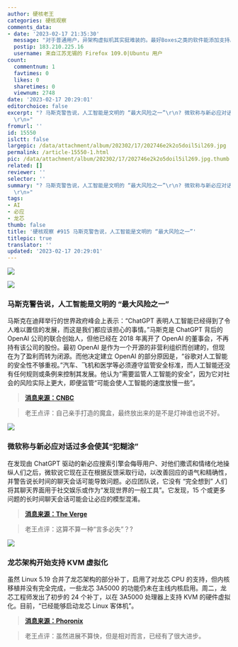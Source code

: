 ```yaml
---
author: 硬核老王
categories: 硬核观察
comments_data:
- date: '2023-02-17 21:35:30'
  message: "对于普通用户，异架构虚拟机其实挺难装的。最好Boxes之类的软件能添加支持。<br />\r\n<br />\r\nAarch64之类的电脑太贵。树梅派价格都翻了几倍。"
  postip: 183.210.225.16
  username: 来自江苏无锡的 Firefox 109.0|Ubuntu 用户
count:
  commentnum: 1
  favtimes: 0
  likes: 0
  sharetimes: 0
  viewnum: 2748
date: '2023-02-17 20:29:01'
editorchoice: false
excerpt: "? 马斯克警告说，人工智能是文明的 “最大风险之一”\r\n? 微软称与新必应对话过多会使其“犯糊涂”\r\n? 龙芯架构开始支持 KVM 虚拟化\r\n»
  \r\n»"
fromurl: ''
id: 15550
islctt: false
largepic: /data/attachment/album/202302/17/202746e2k2o5doil5il269.jpg
permalink: /article-15550-1.html
pic: /data/attachment/album/202302/17/202746e2k2o5doil5il269.jpg.thumb.jpg
related: []
reviewer: ''
selector: ''
summary: "? 马斯克警告说，人工智能是文明的 “最大风险之一”\r\n? 微软称与新必应对话过多会使其“犯糊涂”\r\n? 龙芯架构开始支持 KVM 虚拟化\r\n»
  \r\n»"
tags:
- AI
- 必应
- 龙芯
thumb: false
title: '硬核观察 #915 马斯克警告说，人工智能是文明的 “最大风险之一”'
titlepic: true
translator: ''
updated: '2023-02-17 20:29:01'
---
```


![](/data/attachment/album/202302/17/202746e2k2o5doil5il269.jpg)


![](/data/attachment/album/202302/17/202753lfx2xxw42v43gzix.jpg)


### 马斯克警告说，人工智能是文明的 “最大风险之一”


马斯克在迪拜举行的世界政府峰会上表示：“ChatGPT 表明人工智能已经得到了令人难以置信的发展，而这是我们都应该担心的事情。”马斯克是 ChatGPT 背后的 OpenAI 公司的联合创始人，但他已经在 2018 年离开了 OpenAI 的董事会，不再持有该公司的股份。最初 OpenAI 是作为一个开源的非营利组织而创建的，但现在为了盈利而转为闭源。而他决定建立 OpenAI 的部分原因是，“谷歌对人工智能的安全性不够重视。”汽车、飞机和医学等必须遵守监管安全标准，而人工智能还没有任何规则或条例来控制其发展。他认为“需要监管人工智能的安全”，因为它对社会的风险实际上更大，即便监管“可能会使人工智能的速度放慢一些”。



> 
> **[消息来源：CNBC](https://www.cnbc.com/2023/02/15/elon-musk-co-founder-of-chatgpt-creator-openai-warns-of-ai-society-risk.html)**
> 
> 
> 



> 
> 老王点评：自己亲手打造的魔盒，最终放出来的是不是灯神谁也说不好。
> 
> 
> 


![](/data/attachment/album/202302/17/202813otmmmslmolsofsvm.jpg)


### 微软称与新必应对话过多会使其“犯糊涂”


在发现由 ChatGPT 驱动的新必应搜索引擎会侮辱用户、对他们撒谎和情绪化地操纵人们之后，微软说它现在正在根据反馈采取行动，以改善回应的语气和精确性，并警告说长时间的聊天会话可能导致问题。必应团队说，它没有 “完全想到” 人们将其聊天界面用于社交娱乐或作为“发现世界的一般工具”。它发现，15 个或更多问题的长时间聊天会话可能会让必应的模型混淆。



> 
> **[消息来源：The Verge](https://www.theverge.com/2023/2/16/23602335/microsoft-bing-ai-testing-learnings-response)**
> 
> 
> 



> 
> 老王点评：这算不算一种“言多必失”？?
> 
> 
> 


![](/data/attachment/album/202302/17/202825hfcz6lss96fj6cm4.jpg)


### 龙芯架构开始支持 KVM 虚拟化


虽然 Linux 5.19 合并了龙芯架构的部分补丁，启用了对龙芯 CPU 的支持，但内核移植并没有完全完成，一些龙芯 3A5000 的功能仍未在主线内核启用。周二，龙芯工程师发出了初步的 24 个补丁，以在 3A5000 处理器上支持 KVM 的硬件虚拟化。目前，“已经能够启动龙芯 Linux 客体机”。



> 
> **[消息来源：Phoronix](https://www.phoronix.com/news/LoongArch-Linux-KVM)**
> 
> 
> 



> 
> 老王点评：虽然进展不算快，但是相对而言，已经有了很大进步。
> 
> 
>